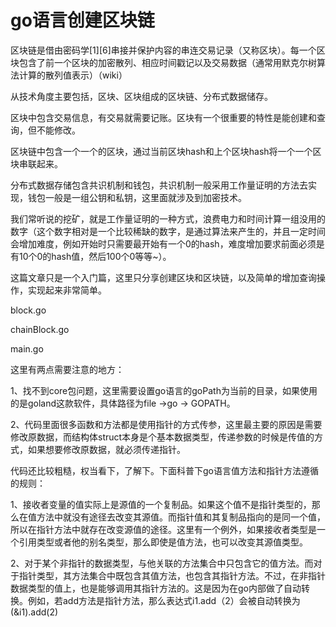 # go语言创建区块链 

区块链是借由密码学[1][6]串接并保护内容的串连交易记录（又称区块）。每一个区块包含了前一个区块的加密散列、相应时间戳记以及交易数据（通常用默克尔树算法计算的散列值表示）（wiki）



从技术角度主要包括，区块、区块组成的区块链、分布式数据储存。

区块中包含交易信息，有交易就需要记账。区块有一个很重要的特性是能创建和查询，但不能修改。

区块链中包含一个一个的区块，通过当前区块hash和上个区块hash将一个一个区块串联起来。

分布式数据存储包含共识机制和钱包，共识机制一般采用工作量证明的方法去实现，钱包一般是一组公钥和私钥，这里面就涉及到加密技术。

我们常听说的挖矿，就是工作量证明的一种方式，浪费电力和时间计算一组没用的数字（这个数字相对是一个比较稀缺的数字，是通过算法来产生的，并且一定时间会增加难度，例如开始时只需要最开始有一个0的hash，难度增加要求前面必须是有10个0的hash值，然后100个0等等~）。

这篇文章只是一个入门篇，这里只分享创建区块和区块链，以及简单的增加查询操作，实现起来非常简单。

block.go

chainBlock.go

main.go

这里有两点需要注意的地方：

1、找不到core包问题，这里需要设置go语言的goPath为当前的目录，如果使用的是goland这款软件，具体路径为file ->go -> GOPATH。

2、代码里面很多函数和方法都是使用指针的方式传参，这里最主要的原因是需要修改原数据，而结构体struct本身是个基本数据类型，传递参数的时候是传值的方式，如果想要修改原数据，就必须传递指针。



代码还比较粗糙，权当看下，了解下。下面科普下go语言值方法和指针方法遵循的规则：

1、接收者变量的值实际上是源值的一个复制品。如果这个值不是指针类型的，那么在值方法中就没有途径去改变其源值。而指针值和其复制品指向的是同一个值，所以在指针方法中就存在改变源值的途径。这里有一个例外，如果接收者类型是一个引用类型或者他的别名类型，那么即使是值方法，也可以改变其源值类型。

2、对于某个非指针的数据类型，与他关联的方法集合中只包含它的值方法。而对于指针类型，其方法集合中既包含其值方法，也包含其指针方法。不过，在非指针数据类型的值上，也是能够调用其指针方法的。这是因为在go内部做了自动转换。例如，若add方法是指针方法，那么表达式i1.add（2）会被自动转换为(&i1).add(2)





